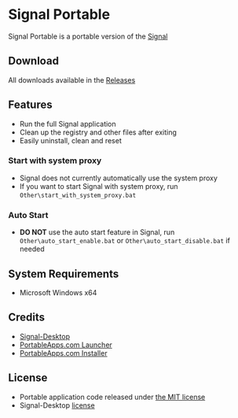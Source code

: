 # Signal Portable
Signal Portable is a portable version of the [Signal](https://signal.org)

## Download
All downloads available in the [Releases](https://github.com/gek64/SignalPortable/releases)

## Features
* Run the full Signal application
* Clean up the registry and other files after exiting
* Easily uninstall, clean and reset

### Start with system proxy
* Signal does not currently automatically use the system proxy
* If you want to start Signal with system proxy, run `Other\start_with_system_proxy.bat`

### Auto Start
* **DO NOT** use the auto start feature in Signal, run `Other\auto_start_enable.bat` or `Other\auto_start_disable.bat` if needed

## System Requirements
* Microsoft Windows x64

## Credits
* [Signal-Desktop](https://github.com/signalapp/Signal-Desktop)
* [PortableApps.com Launcher](https://portableapps.com/apps/development/portableapps.com_launcher)
* [PortableApps.com Installer](https://portableapps.com/apps/development/portableapps.com_installer)

## License
* Portable application code released under [the MIT license](https://github.com/gek64/SignalPortable/raw/main/LICENSE)
* Signal-Desktop [license](https://github.com/signalapp/Signal-Desktop/raw/main/LICENSE)
